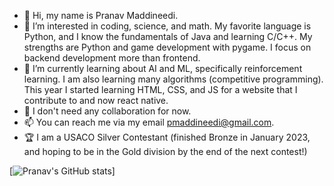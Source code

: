 - 👋 Hi, my name is Pranav Maddineedi.
- 👀 I’m interested in coding, science, and math. My favorite language is Python, and I know the fundamentals of Java and learning C/C++. My strengths are Python and game development with pygame. I focus on backend development more than frontend.
- 🌱 I’m currently learning about AI and ML, specifically reinforcement learning. I am also learning many algorithms (competitive programming). This year I started learning HTML, CSS, and JS for a website that I contribute to and now react native.
- 💞️ I don't need any collaboration for now.
- 📫 You can reach me via my email pmaddineedi@gmail.com.
- 🏆 I am a USACO Silver Contestant (finished Bronze in January 2023, and hoping to be in the Gold division by the end of the next contest!)

<!---
Pramad712/Pramad712 is a ✨ special ✨ repository because its `README.md` (this file) appears on your GitHub profile.
You can click the Preview link to take a look at your changes.
--->

[![Pranav's GitHub stats](https://github-readme-stats.vercel.app/api?username=Pramad712&rank_icon=github)]
